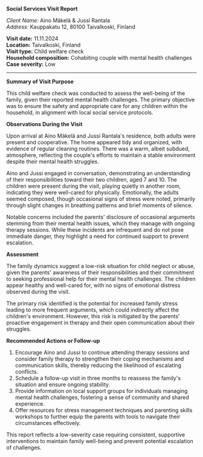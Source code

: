 **Social Services Visit Report**

*Client Name:* Aino Mäkelä & Jussi Rantala  
*Address:* Kauppakatu 12, 80100 Taivalkoski, Finland  

**Visit date:** 11.11.2024  
**Location:** Taivalkoski, Finland  
**Visit type:** Child welfare check  
**Household composition:** Cohabiting couple with mental health challenges  
**Case severity:** Low

---

**Summary of Visit Purpose**

This child welfare check was conducted to assess the well-being of the family, given their reported mental health challenges. The primary objective was to ensure the safety and appropriate care for any children within the household, in alignment with local social service protocols.

**Observations During the Visit**

Upon arrival at Aino Mäkelä and Jussi Rantala's residence, both adults were present and cooperative. The home appeared tidy and organized, with evidence of regular cleaning routines. There was a warm, albeit subdued, atmosphere, reflecting the couple's efforts to maintain a stable environment despite their mental health struggles.

Aino and Jussi engaged in conversation, demonstrating an understanding of their responsibilities toward their two children, aged 7 and 10. The children were present during the visit, playing quietly in another room, indicating they were well-cared for physically. Emotionally, the adults seemed composed, though occasional signs of stress were noted, primarily through slight changes in breathing patterns and brief moments of silence.

Notable concerns included the parents' disclosure of occasional arguments stemming from their mental health issues, which they manage with ongoing therapy sessions. While these incidents are infrequent and do not pose immediate danger, they highlight a need for continued support to prevent escalation.

**Assessment**

The family dynamics suggest a low-risk situation for child neglect or abuse, given the parents' awareness of their responsibilities and their commitment to seeking professional help for their mental health challenges. The children appear healthy and well-cared for, with no signs of emotional distress observed during the visit.

The primary risk identified is the potential for increased family stress leading to more frequent arguments, which could indirectly affect the children's environment. However, this risk is mitigated by the parents' proactive engagement in therapy and their open communication about their struggles.

**Recommended Actions or Follow-up**

1. Encourage Aino and Jussi to continue attending therapy sessions and consider family therapy to strengthen their coping mechanisms and communication skills, thereby reducing the likelihood of escalating conflicts.
2. Schedule a follow-up visit in three months to reassess the family's situation and ensure ongoing stability.
3. Provide information on local support groups for individuals managing mental health challenges, fostering a sense of community and shared experience.
4. Offer resources for stress management techniques and parenting skills workshops to further equip the parents with tools to navigate their circumstances effectively.

This report reflects a low-severity case requiring consistent, supportive interventions to maintain family well-being and prevent potential escalation of challenges.